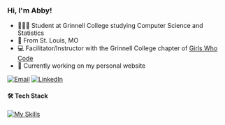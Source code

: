 
### Hi, I'm Abby!
- 👩🏻‍💻  Student at Grinnell College studying Computer Science and Statistics
- 📍  From St. Louis, MO
- 💻  Facilitator/Instructor with the Grinnell College chapter of [Girls Who Code](https://girlswhocode.com)
- 🌱  Currently working on my personal website
<!--TODO: Add resume link-->
  [![Email](https://img.shields.io/badge/-EMAIL-20B2AA?style=for-the-badge)](mailto:abigailressner@gmail.com)
  [![LinkedIn](https://img.shields.io/badge/-LINKEDIN-0077B5?style=for-the-badge&logo=linkedin&logoColor=white)](https://www.linkedin.com/in/abby-ressner/)

#### 🛠 Tech Stack

[![My Skills](https://skillicons.dev/icons?i=java,c,cpp,py,html,css,js,react,r,md,linux,github,git,eclipse,vscode)](https://skillicons.dev)
